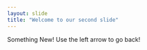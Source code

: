 ```yaml
---
layout: slide
title: "Welcome to our second slide"
---
```

Something New!
Use the left arrow to go back!
